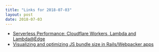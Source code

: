 ```yaml
---
title: "Links for 2018-07-03"
layout: post
date: 2018-07-03
---
```


* [Serverless Performance: Cloudflare Workers, Lambda and Lambda@Edge](https://blog.cloudflare.com/serverless-performance-comparison-workers-lambda/)
* [Visualizing and optimizing JS bundle size in Rails/Webpacker apps](https://razorjack.net/visualizing-optimizing-javascript-bundle-size-rails-webpacker/)
